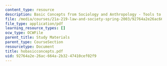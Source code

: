 ```yaml
---
content_type: resource
description: Basic Concepts from Sociology and Anthropology - Tools to Think with
file: /media/courses/21a-219-law-and-society-spring-2003/92764a2e26ac664a2b3247410cef02f9_hobasicconcepts.pdf
file_type: application/pdf
learning_resource_types: []
ocw_type: OCWFile
parent_title: Study Materials
parent_type: CourseSection
resourcetype: Document
title: hobasicconcepts.pdf
uid: 92764a2e-26ac-664a-2b32-47410cef02f9
---
```

